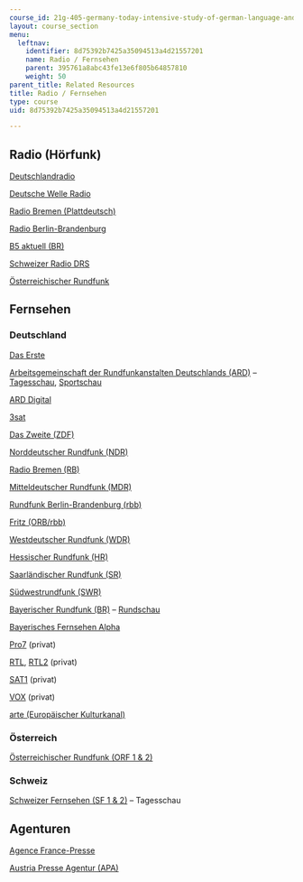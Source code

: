 ```yaml
---
course_id: 21g-405-germany-today-intensive-study-of-german-language-and-culture-january-iap-2011
layout: course_section
menu:
  leftnav:
    identifier: 8d75392b7425a35094513a4d21557201
    name: Radio / Fernsehen
    parent: 395761a8abc43fe13e6f805b64857810
    weight: 50
parent_title: Related Resources
title: Radio / Fernsehen
type: course
uid: 8d75392b7425a35094513a4d21557201

---
```


Radio (Hörfunk)
---------------

[Deutschlandradio](http://www.dradio.de/)

[Deutsche Welle Radio](http://www.dw-world.de/)

[Radio Bremen (Plattdeutsch)](http://www.radiobremen.de/bremeneins/serien/plattdeutsche_nachrichten/startseite102.html)

[Radio Berlin-Brandenburg](http://www.rbb-online.de/radio/index.html)

[B5 aktuell (BR)](http://www.br.de/radio/b5-aktuell/index.html)

[Schweizer Radio DRS](http://www.drs.ch/www/de/drs/nachrichten.html)

[Österreichischer Rundfunk](http://radio.orf.at/)

Fernsehen
---------

### Deutschland

[Das Erste](http://www.daserste.de/)

[Arbeitsgemeinschaft der Rundfunkanstalten Deutschlands (ARD)](http://www.ard.de/) – [Tagesschau](http://www.tagesschau.de/), [Sportschau](http://www.sportschau.de/sp/)

[ARD Digital](http://www.ard-digital.de/)

[3sat](http://www.3sat.de/)

[Das Zweite (ZDF)](http://www.zdf.de/)

[Norddeutscher Rundfunk (NDR)](http://www1.ndr.de/index.html?redir=1)

[Radio Bremen (RB)](http://www.radiobremen.de/)

[Mitteldeutscher Rundfunk (MDR)](http://www.mdr.de/)

[Rundfunk Berlin-Brandenburg (rbb)](http://www.rbb-online.de/)

[Fritz (ORB/rbb)](http://www.fritz.de/)

[Westdeutscher Rundfunk (WDR)](http://www.wdr.de/themen/homepages/homepage.jhtml)

[Hessischer Rundfunk (HR)](http://www.ard.de/home/intern/fakten/abc-der-ard/Saarlaendischer_Rundfunk__SR_/537542/index.html)

[Saarländischer Rundfunk (SR)](http://www.sr-online.de/home/1655/)

[Südwestrundfunk (SWR)](http://www.swr-online.de/)

[Bayerischer Rundfunk (BR)](http://www.br.de/index.html) – [Rundschau](http://www.br.de/fernsehen/bayerisches-fernsehen/sendungen/rundschau/index.html)

[Bayerisches Fernsehen Alpha](http://www.br.de/fernsehen/br-alpha/index.html)

[Pro7](https://www.prosieben.de/) (privat)

[RTL](http://www.rtl.de/), [RTL2](http://www.rtl2.de/) (privat)

[SAT1](http://www.sat1.de/) (privat)

[VOX](http://www.vox.de/) (privat)

[arte (Europäischer Kulturkanal)](http://www.arte-tv.com/de/70.html)

### Österreich

[Österreichischer Rundfunk (ORF 1 & 2)](http://www.orf.at/)

### Schweiz

[Schweizer Fernsehen (SF 1 & 2)](http://www.sf.tv/) – Tagesschau

Agenturen
---------

[Agence France-Presse](http://www.afp.com/afpcom/de/)

[Austria Presse Agentur (APA)](http://www.apa.co.at/)